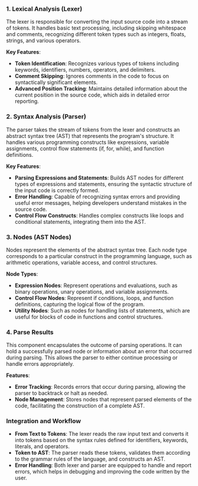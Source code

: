 ### 1. **Lexical Analysis (Lexer)**

The lexer is responsible for converting the input source code into a stream of tokens. It handles basic text processing, including skipping whitespace and comments, recognizing different token types such as integers, floats, strings, and various operators.

**Key Features**:

- **Token Identification**: Recognizes various types of tokens including keywords, identifiers, numbers, operators, and delimiters.
- **Comment Skipping**: Ignores comments in the code to focus on syntactically significant elements.
- **Advanced Position Tracking**: Maintains detailed information about the current position in the source code, which aids in detailed error reporting.

### 2. **Syntax Analysis (Parser)**

The parser takes the stream of tokens from the lexer and constructs an abstract syntax tree (AST) that represents the program's structure. It handles various programming constructs like expressions, variable assignments, control flow statements (if, for, while), and function definitions.

**Key Features**:

- **Parsing Expressions and Statements**: Builds AST nodes for different types of expressions and statements, ensuring the syntactic structure of the input code is correctly formed.
- **Error Handling**: Capable of recognizing syntax errors and providing useful error messages, helping developers understand mistakes in the source code.
- **Control Flow Constructs**: Handles complex constructs like loops and conditional statements, integrating them into the AST.

### 3. **Nodes (AST Nodes)**

Nodes represent the elements of the abstract syntax tree. Each node type corresponds to a particular construct in the programming language, such as arithmetic operations, variable access, and control structures.

**Node Types**:

- **Expression Nodes**: Represent operations and evaluations, such as binary operations, unary operations, and variable assignments.
- **Control Flow Nodes**: Represent if conditions, loops, and function definitions, capturing the logical flow of the program.
- **Utility Nodes**: Such as nodes for handling lists of statements, which are useful for blocks of code in functions and control structures.

### 4. **Parse Results**

This component encapsulates the outcome of parsing operations. It can hold a successfully parsed node or information about an error that occurred during parsing. This allows the parser to either continue processing or handle errors appropriately.

**Features**:

- **Error Tracking**: Records errors that occur during parsing, allowing the parser to backtrack or halt as needed.
- **Node Management**: Stores nodes that represent parsed elements of the code, facilitating the construction of a complete AST.

### Integration and Workflow

- **From Text to Tokens**: The lexer reads the raw input text and converts it into tokens based on the syntax rules defined for identifiers, keywords, literals, and operators.
- **Token to AST**: The parser reads these tokens, validates them according to the grammar rules of the language, and constructs an AST.
- **Error Handling**: Both lexer and parser are equipped to handle and report errors, which helps in debugging and improving the code written by the user.